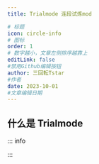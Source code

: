 ```yaml
---
title: Trialmode 连段试炼mod

# 标题
icon: circle-info
# 图标
order: 1
# 数字越小，文章左侧排序越靠上
editLink: false
#禁用Github编辑按钮
author: 三回転Tstar
#作者
date: 2023-10-01
#文章编辑日期
---
```


## **什么是 Trialmode**

::: info


:::


